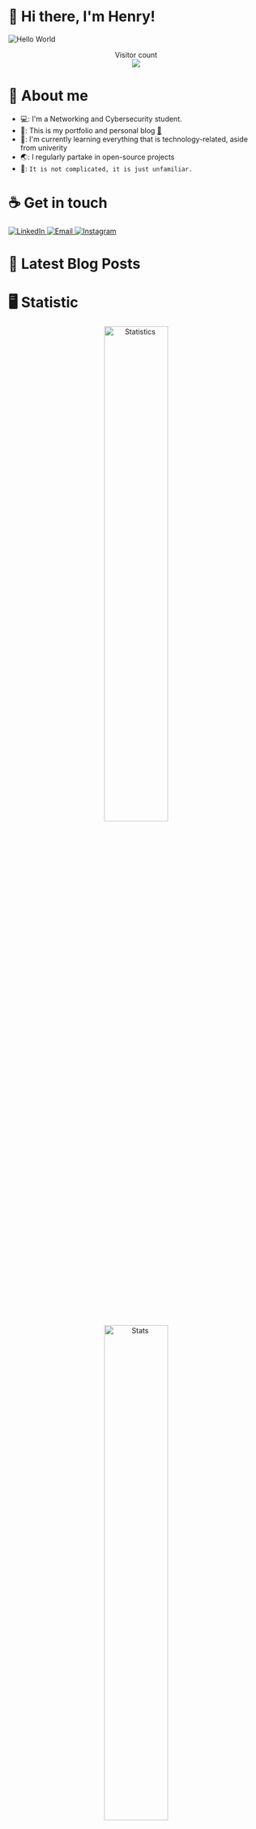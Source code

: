 # :wave: Hi there, I'm Henry!

<img src="https://raw.githubusercontent.com/sagar-viradiya/sagar-viradiya/master/resources/banner.png" alt="Hello World">
<p align="center">
  Visitor count<br>
  <img src="https://profile-counter.glitch.me/henry-the-vietnamese/count.svg" />
</p>

# :robot: About me

- 💻: I'm a Networking and Cybersecurity student.
- 🔭: This is my portfolio and personal blog [:link:](https://tanducmai.com/)
- 🌱: I'm currently learning everything that is technology-related, aside from univerity
- 🌏: I regularly partake in open-source projects
- 💬: `It is not complicated, it is just unfamiliar.`

# :coffee: Get in touch

<a target="_blank" href="https://www.linkedin.com/in/tanducmai/">
<img alt="LinkedIn" src="https://img.shields.io/badge/LinkedIn-0077B5?style=for-the-badge&logo=linkedin&logoColor=white" />
</a>
<a target="_blank" href="mailto:henryfromvietnam@gmail.com">
<img alt="Email" src="https://img.shields.io/badge/Gmail-D14836?style=for-the-badge&logo=gmail&logoColor=white" />
</a>
<a target="_blank" href="https://www.instagram.com/henry.maii/">
<img alt="Instagram" src="https://img.shields.io/badge/Instagram-E4405F?style=for-the-badge&logo=instagram&logoColor=white" />
</a>

# :scroll: Latest Blog Posts

<!-- BLOG-POST-LIST:START -->
<!-- BLOG-POST-LIST:END -->

# :desktop_computer: Statistic

<div align=center>
  <img width="50%" src="https://github-readme-stats.vercel.app/api?username=tanducmai&show_icons=true&hide_border=true&count_private=true&bg_color=161b22&icon_color=79c0ff&text_color=c9d1d9&title_color=79c0ff" alt="Statistics" width="440" />
</div>

<br>

<div align=center>
  <img width="50%" src="https://github-readme-stats.vercel.app/api/top-langs/?username=tanducmai&show_icons=true&hide_border=true&bg_color=161b22&icon_color=79c0ff&text_color=c9d1d9&title_color=79c0ff&layout=compact&card_width=440" alt="Stats" width="440" />
</div>

<!--START_SECTION:waka-->
<!--END_SECTION:waka-->

# 🔐 PGP Public Key

![pubkey.asc](./pubkey.asc)
